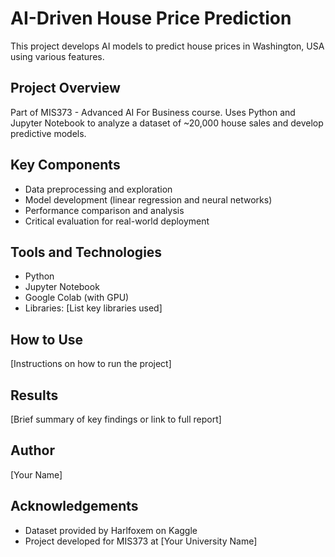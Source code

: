 # AI-Driven House Price Prediction

This project develops AI models to predict house prices in Washington, USA using various features.

## Project Overview

Part of MIS373 - Advanced AI For Business course. Uses Python and Jupyter Notebook to analyze a dataset of ~20,000 house sales and develop predictive models.

## Key Components

- Data preprocessing and exploration
- Model development (linear regression and neural networks)
- Performance comparison and analysis
- Critical evaluation for real-world deployment

## Tools and Technologies

- Python
- Jupyter Notebook
- Google Colab (with GPU)
- Libraries: [List key libraries used]

## How to Use

[Instructions on how to run the project]

## Results

[Brief summary of key findings or link to full report]

## Author

[Your Name]

## Acknowledgements

- Dataset provided by Harlfoxem on Kaggle
- Project developed for MIS373 at [Your University Name]
